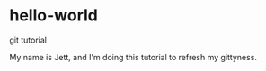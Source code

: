 # hello-world
git tutorial

My name is Jett, and I'm doing this tutorial to refresh my gittyness.  
